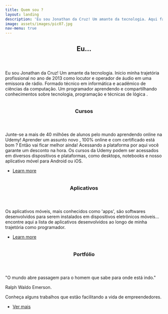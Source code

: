 ```yaml
---
title: Quem sou ?
layout: landing
description: 'Eu sou Jonathan da Cruz! Um amante da tecnologia. Aqui falamos sobre tecnologia, programação e o que mais for necessário!'
image: assets/images/pic07.jpg
nav-menu: true
---
```


<!-- Main -->
<div id="main">

<!-- One -->
<section id="one">
	<div class="inner">
		<header class="major">
			<h2>Eu...</h2>
		</header>
		<p>Eu sou Jonathan da Cruz! Um amante da tecnologia. Inicio minha trajetória profissional no ano de 2013 como locutor e operador de áudio em uma emissora de rádio. Formado técnico em informática e acadêmico de ciências da computação. Um programador aprendendo e compartilhando conhecimentos sobre tecnologia, programação e técnicas de lógica .</p>
	</div>
</section>

<!-- Two -->
<section id="two" class="spotlights">
	<section>
		<a href="generic.html" class="image">
			<img src="{% link assets/images/pic08.jpg %}" alt="" data-position="center center" />
		</a>
		<div class="content">
			<div class="inner">
				<header class="major">
					<h3>Cursos </h3>
				</header>
				<p>Junte-se a mais de 40 milhões de alunos pelo mundo aprendendo online na Udemy! Aprender um assunto novo , 100% online e com certificado está bom ? Então vai ficar melhor ainda! Acessando a plataforma por aqui você garante um desconto na hora. Os cursos da Udemy podem ser acessados em diversos dispositivos e plataformas, como desktops, notebooks e nosso aplicativo móvel para Android ou iOS.</p>
				<ul class="actions">
					<li><a href="https://www.udemy.com/user/jonathan-da-cruz/" class="button">Learn more</a></li>
				</ul>
			</div>
		</div>
	</section>
	<section>
		<a href="generic.html" class="image">
			<img src="{% link assets/images/pic09.jpg %}" alt="" data-position="top center" />
		</a>
		<div class="content">
			<div class="inner">
				<header class="major">
					<h3>Aplicativos</h3>
				</header>
				<p> Os aplicativos móveis, mais conhecidos como 'apps', são softwares  desenvolvidos para serem instalados em dispositivos eletrônicos móveis... encontre aqui a lista de aplicativos desenvolvidos ao longo de minha trajetória como programador.</p>
				<ul class="actions">
					<li><a href="generic.html" class="button">Learn more</a></li>
				</ul>
			</div>
		</div>
	</section>
	<section>
		<a href="generic.html" class="image">
			<img src="{% link assets/images/pic10.jpg %}" alt="" data-position="25% 25%" />
		</a>
		<div class="content">
			<div class="inner">
				<header class="major">
					<h3>Portfólio</h3>
				</header>
				<p> "O mundo abre passagem para o homem que sabe para onde está indo."
				   <p> Ralph Waldo Emerson.</p>	
			        </p>
			       <p> Conheça alguns trabalhos que estão facilitando a vida de empreendedores. </p>
				<ul class="actions">
					<li><a href="generic.html" class="button">Ver mais</a></li>
				</ul>
			</div>
		</div>
	</section>
</section>

</div>
